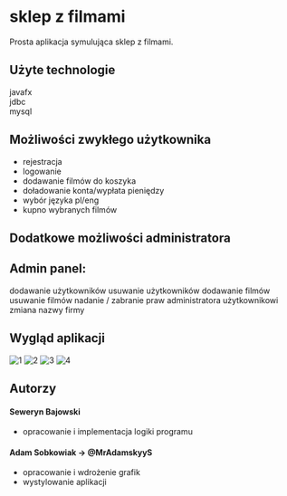 
# sklep z filmami

Prosta aplikacja symulująca sklep z filmami.

## Użyte technologie
javafx\
jdbc\
mysql



## Możliwości zwykłego użytkownika
- rejestracja
- logowanie
- dodawanie filmów do koszyka
- doładowanie konta/wypłata pieniędzy
- wybór języka pl/eng
- kupno wybranych filmów

## Dodatkowe możliwości administratora
 Admin panel:
 -
dodawanie użytkowników
usuwanie użytkowników
dodawanie filmów
usuwanie filmów 
nadanie / zabranie praw administratora użytkownikowi
zmiana nazwy firmy

## Wygląd aplikacji


![1](https://user-images.githubusercontent.com/94997324/166975270-3c9e369e-fc4d-4dbc-8d14-85602118e659.png)
![2](https://user-images.githubusercontent.com/94997324/166975277-ce4db1e6-ce67-4716-9f77-8b649ded11bc.png)
![3](https://user-images.githubusercontent.com/94997324/166975282-97869fa1-691e-4328-b839-3f8ce5731214.png)
![4](https://user-images.githubusercontent.com/94997324/166975286-b24f1b1b-4b22-4823-ad59-03fb72dcf224.png)



## Autorzy

#### Seweryn Bajowski 
-   opracowanie i implementacja logiki programu




#### Adam Sobkowiak -> @MrAdamskyyS
-   opracowanie i wdrożenie grafik
-   wystylowanie aplikacji



